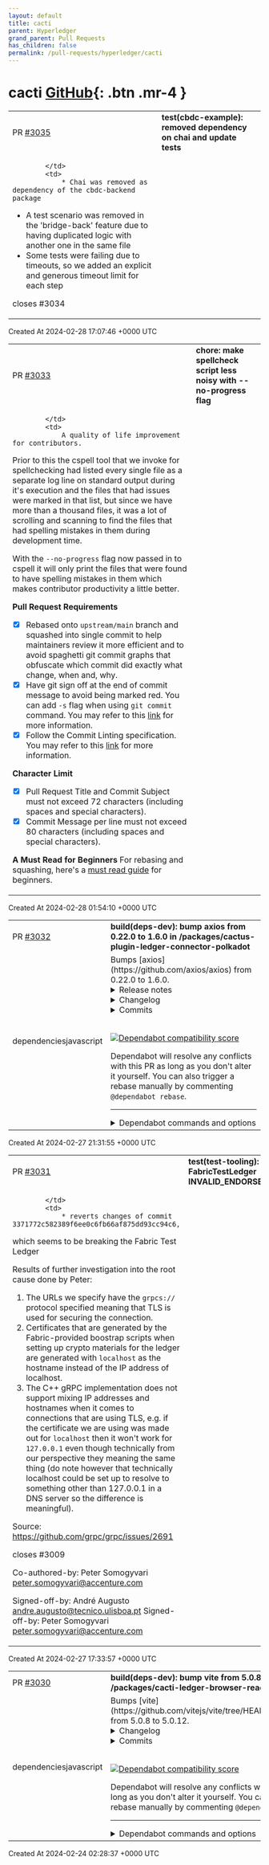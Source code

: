 ```yaml
---
layout: default
title: cacti
parent: Hyperledger
grand_parent: Pull Requests
has_children: false
permalink: /pull-requests/hyperledger/cacti
---
```


# cacti <span class="fs-3 right-align">[GitHub](https://github.com/hyperledger/cacti){: .btn .mr-4 }</span>


<div>
    <table>
        <tr>
            <td>
                PR <a href="https://github.com/hyperledger/cacti/pull/3035" class=".btn">#3035</a>
            </td>
            <td>
                <b>
                    test(cbdc-example): removed dependency on chai and update tests
                </b>
            </td>
        </tr>
        <tr>
            <td>
                
            </td>
            <td>
                * Chai was removed as dependency of the cbdc-backend package
* A test scenario was removed in the 'bridge-back' feature due to having duplicated logic with another one in the same file
* Some tests were failing due to timeouts, so we added an explicit and generous timeout limit for each step

closes #3034
            </td>
        </tr>
    </table>
    <div class="right-align">
        Created At 2024-02-28 17:07:46 +0000 UTC
    </div>
</div>

<div>
    <table>
        <tr>
            <td>
                PR <a href="https://github.com/hyperledger/cacti/pull/3033" class=".btn">#3033</a>
            </td>
            <td>
                <b>
                    chore: make spellcheck script less noisy with --no-progress flag
                </b>
            </td>
        </tr>
        <tr>
            <td>
                
            </td>
            <td>
                A quality of life improvement for contributors.

Prior to this the cspell tool that we invoke for spellchecking had listed every single file as a separate log line on standard output during it's execution and the files that had issues were marked in that list, but since we have more than a thousand files, it was a lot of scrolling and scanning to find the files that had spelling mistakes in them during development time.

With the `--no-progress` flag now passed in to cspell it will only print the files that were found to have spelling mistakes in them which makes contributor productivity a little better.

**Pull Request Requirements**
- [x] Rebased onto `upstream/main` branch and squashed into single commit to help maintainers review it more efficient and to avoid spaghetti git commit graphs that obfuscate which commit did exactly what change, when and, why.
- [x] Have git sign off at the end of commit message to avoid being marked red. You can add `-s` flag when using `git commit` command. You may refer to this [link](https://docs.github.com/en/authentication/managing-commit-signature-verification/signing-commits) for more information.
- [x] Follow the Commit Linting specification. You may refer to this [link](https://www.conventionalcommits.org/en/v1.0.0-beta.4/#specification) for more information. 

**Character Limit**
- [x] Pull Request Title and Commit Subject must not exceed 72 characters (including spaces and special characters).
- [x] Commit Message per line must not exceed 80 characters (including spaces and special characters).

**A Must Read for Beginners**
For rebasing and squashing, here's a [must read guide](https://github.com/servo/servo/wiki/Beginner's-guide-to-rebasing-and-squashing) for beginners.
            </td>
        </tr>
    </table>
    <div class="right-align">
        Created At 2024-02-28 01:54:10 +0000 UTC
    </div>
</div>

<div>
    <table>
        <tr>
            <td>
                PR <a href="https://github.com/hyperledger/cacti/pull/3032" class=".btn">#3032</a>
            </td>
            <td>
                <b>
                    build(deps-dev): bump axios from 0.22.0 to 1.6.0 in /packages/cactus-plugin-ledger-connector-polkadot
                </b>
            </td>
        </tr>
        <tr>
            <td>
                <span class="chip">dependencies</span><span class="chip">javascript</span>
            </td>
            <td>
                Bumps [axios](https://github.com/axios/axios) from 0.22.0 to 1.6.0.
<details>
<summary>Release notes</summary>
<p><em>Sourced from <a href="https://github.com/axios/axios/releases">axios's releases</a>.</em></p>
<blockquote>
<h2>Release v0.28.0</h2>
<h2>Release notes:</h2>
<h3>Bug Fixes</h3>
<ul>
<li>fix(security): fixed CVE-2023-45857 by backporting <code>withXSRFToken</code> option to v0.x (<a href="https://redirect.github.com/axios/axios/issues/6091">#6091</a>)</li>
</ul>
<h3>Backports from v1.x:</h3>
<ul>
<li>Allow null indexes on formSerializer and paramsSerializer v0.x (<a href="https://redirect.github.com/axios/axios/issues/4961">#4961</a>)</li>
<li>Fixing content-type header repeated <a href="https://redirect.github.com/axios/axios/issues/4745">#4745</a></li>
<li>Fixed timeout error message for HTTP 4738</li>
<li>Added <code>axios.formToJSON</code> method (<a href="https://redirect.github.com/axios/axios/issues/4735">#4735</a>)</li>
<li>URL params serializer (<a href="https://redirect.github.com/axios/axios/issues/4734">#4734</a>)</li>
<li>Fixed toFormData Blob issue on node&gt;v17 <a href="https://redirect.github.com/axios/axios/issues/4728">#4728</a></li>
<li>Adding types for progress event callbacks <a href="https://redirect.github.com/axios/axios/issues/4675">#4675</a></li>
<li>Fixed max body length defaults <a href="https://redirect.github.com/axios/axios/issues/4731">#4731</a></li>
<li>Added data URL support for node.js (<a href="https://redirect.github.com/axios/axios/issues/4725">#4725</a>)</li>
<li>Added isCancel type assert (<a href="https://redirect.github.com/axios/axios/issues/4293">#4293</a>)</li>
<li>Added the ability for the <code>url-encoded-form</code> serializer to respect the <code>formSerializer</code> config (<a href="https://redirect.github.com/axios/axios/issues/4721">#4721</a>)</li>
<li>Add <code>string[]</code> to <code>AxiosRequestHeaders</code> type (<a href="https://redirect.github.com/axios/axios/issues/4322">#4322</a>)</li>
<li>Allow type definition for axios instance methods (<a href="https://redirect.github.com/axios/axios/issues/4224">#4224</a>)</li>
<li>Fixed <code>AxiosError</code> stack capturing; (<a href="https://redirect.github.com/axios/axios/issues/4718">#4718</a>)</li>
<li>Fixed <code>AxiosError</code> status code type; (<a href="https://redirect.github.com/axios/axios/issues/4717">#4717</a>)</li>
<li>Adding Canceler parameters config and request (<a href="https://redirect.github.com/axios/axios/issues/4711">#4711</a>)</li>
<li>fix(types): allow to specify partial default headers for instance creation (<a href="https://redirect.github.com/axios/axios/issues/4185">#4185</a>)</li>
<li>Added <code>blob</code> to the list of protocols supported by the browser (<a href="https://redirect.github.com/axios/axios/issues/4678">#4678</a>)</li>
<li>Fixing Z_BUF_ERROR when no content (<a href="https://redirect.github.com/axios/axios/issues/4701">#4701</a>)</li>
<li>Fixed race condition on immediate requests cancellation (<a href="https://redirect.github.com/axios/axios/issues/4261">#4261</a>)</li>
<li>Added a clear() function to the request and response interceptors object so a user can ensure that all interceptors have been removed from an Axios instance <a href="https://redirect.github.com/axios/axios/pull/4248">axios/axios#4248</a></li>
<li>Added generic AxiosAbortSignal TS interface to avoid importing AbortController polyfill (<a href="https://redirect.github.com/axios/axios/issues/4229">#4229</a>)</li>
<li>Fix TS definition for AxiosRequestTransformer (<a href="https://redirect.github.com/axios/axios/issues/4201">#4201</a>)</li>
<li>Use type alias instead of interface for AxiosPromise (<a href="https://redirect.github.com/axios/axios/issues/4505">#4505</a>)</li>
<li>Include request and config when creating a CanceledError instance (<a href="https://redirect.github.com/axios/axios/issues/4659">#4659</a>)</li>
<li>Added generic TS types for the exposed toFormData helper (<a href="https://redirect.github.com/axios/axios/issues/4668">#4668</a>)</li>
<li>Optimized the code that checks cancellation (<a href="https://redirect.github.com/axios/axios/issues/4587">#4587</a>)</li>
<li>Replaced webpack with rollup (<a href="https://redirect.github.com/axios/axios/issues/4596">#4596</a>)</li>
<li>Added stack trace to AxiosError (<a href="https://redirect.github.com/axios/axios/issues/4624">#4624</a>)</li>
<li>Updated AxiosError.config to be optional in the type definition (<a href="https://redirect.github.com/axios/axios/issues/4665">#4665</a>)</li>
<li>Removed incorrect argument for NetworkError constructor (<a href="https://redirect.github.com/axios/axios/issues/4656">#4656</a>)</li>
</ul>
<h2>v0.27.2</h2>
<p>Fixes and Functionality:</p>
<ul>
<li>Fixed FormData posting in browser environment by reverting <a href="https://redirect.github.com/axios/axios/issues/3785">#3785</a> (<a href="https://redirect.github.com/axios/axios/pull/4640">#4640</a>)</li>
<li>Enhanced protocol parsing implementation (<a href="https://redirect.github.com/axios/axios/pull/4639">#4639</a>)</li>
<li>Fixed bundle size</li>
</ul>
<h2>v0.27.1</h2>
<h3>Fixes and Functionality:</h3>
<ul>
<li>Removed import of url module in browser build due to huge size overhead and builds being broken (<a href="https://redirect.github.com/axios/axios/pull/4594">#4594</a>)</li>
<li>Bumped follow-redirects to ^1.14.9 (<a href="https://redirect.github.com/axios/axios/pull/4615">#4615</a>)</li>
</ul>
<!-- raw HTML omitted -->
</blockquote>
<p>... (truncated)</p>
</details>
<details>
<summary>Changelog</summary>
<p><em>Sourced from <a href="https://github.com/axios/axios/blob/v0.28.0/CHANGELOG.md">axios's changelog</a>.</em></p>
<blockquote>
<h2><a href="https://github.com/axios/axios/compare/v0.27.2...v0.28.0">0.28.0</a> (2024-02-12)</h2>
<h2>Release notes:</h2>
<h3>Bug Fixes</h3>
<ul>
<li>fix(security): fixed CVE-2023-45857 by backporting <code>withXSRFToken</code> option to v0.x (<a href="https://redirect.github.com/axios/axios/issues/6091">#6091</a>)</li>
</ul>
<h3>Backports from v1.x:</h3>
<ul>
<li>Allow null indexes on formSerializer and paramsSerializer v0.x (<a href="https://redirect.github.com/axios/axios/issues/4961">#4961</a>)</li>
<li>Fixing content-type header repeated <a href="https://redirect.github.com/axios/axios/issues/4745">#4745</a></li>
<li>Fixed timeout error message for HTTP 4738</li>
<li>Added <code>axios.formToJSON</code> method (<a href="https://redirect.github.com/axios/axios/issues/4735">#4735</a>)</li>
<li>URL params serializer (<a href="https://redirect.github.com/axios/axios/issues/4734">#4734</a>)</li>
<li>Fixed toFormData Blob issue on node&gt;v17 <a href="https://redirect.github.com/axios/axios/issues/4728">#4728</a></li>
<li>Adding types for progress event callbacks <a href="https://redirect.github.com/axios/axios/issues/4675">#4675</a></li>
<li>Fixed max body length defaults <a href="https://redirect.github.com/axios/axios/issues/4731">#4731</a></li>
<li>Added data URL support for node.js (<a href="https://redirect.github.com/axios/axios/issues/4725">#4725</a>)</li>
<li>Added isCancel type assert (<a href="https://redirect.github.com/axios/axios/issues/4293">#4293</a>)</li>
<li>Added the ability for the <code>url-encoded-form</code> serializer to respect the <code>formSerializer</code> config (<a href="https://redirect.github.com/axios/axios/issues/4721">#4721</a>)</li>
<li>Add <code>string[]</code> to <code>AxiosRequestHeaders</code> type (<a href="https://redirect.github.com/axios/axios/issues/4322">#4322</a>)</li>
<li>Allow type definition for axios instance methods (<a href="https://redirect.github.com/axios/axios/issues/4224">#4224</a>)</li>
<li>Fixed <code>AxiosError</code> stack capturing; (<a href="https://redirect.github.com/axios/axios/issues/4718">#4718</a>)</li>
<li>Fixed <code>AxiosError</code> status code type; (<a href="https://redirect.github.com/axios/axios/issues/4717">#4717</a>)</li>
<li>Adding Canceler parameters config and request (<a href="https://redirect.github.com/axios/axios/issues/4711">#4711</a>)</li>
<li>fix(types): allow to specify partial default headers for instance creation (<a href="https://redirect.github.com/axios/axios/issues/4185">#4185</a>)</li>
<li>Added <code>blob</code> to the list of protocols supported by the browser (<a href="https://redirect.github.com/axios/axios/issues/4678">#4678</a>)</li>
<li>Fixing Z_BUF_ERROR when no content (<a href="https://redirect.github.com/axios/axios/issues/4701">#4701</a>)</li>
<li>Fixed race condition on immediate requests cancellation (<a href="https://redirect.github.com/axios/axios/issues/4261">#4261</a>)</li>
<li>Added a clear() function to the request and response interceptors object so a user can ensure that all interceptors have been removed from an Axios instance <a href="https://redirect.github.com/axios/axios/pull/4248">axios/axios#4248</a></li>
<li>Added generic AxiosAbortSignal TS interface to avoid importing AbortController polyfill (<a href="https://redirect.github.com/axios/axios/issues/4229">#4229</a>)</li>
<li>Fix TS definition for AxiosRequestTransformer (<a href="https://redirect.github.com/axios/axios/issues/4201">#4201</a>)</li>
<li>Use type alias instead of interface for AxiosPromise (<a href="https://redirect.github.com/axios/axios/issues/4505">#4505</a>)</li>
<li>Include request and config when creating a CanceledError instance (<a href="https://redirect.github.com/axios/axios/issues/4659">#4659</a>)</li>
<li>Added generic TS types for the exposed toFormData helper (<a href="https://redirect.github.com/axios/axios/issues/4668">#4668</a>)</li>
<li>Optimized the code that checks cancellation (<a href="https://redirect.github.com/axios/axios/issues/4587">#4587</a>)</li>
<li>Replaced webpack with rollup (<a href="https://redirect.github.com/axios/axios/issues/4596">#4596</a>)</li>
<li>Added stack trace to AxiosError (<a href="https://redirect.github.com/axios/axios/issues/4624">#4624</a>)</li>
<li>Updated AxiosError.config to be optional in the type definition (<a href="https://redirect.github.com/axios/axios/issues/4665">#4665</a>)</li>
<li>Removed incorrect argument for NetworkError constructor (<a href="https://redirect.github.com/axios/axios/issues/4656">#4656</a>)</li>
</ul>
<h2>0.27.2 (April 27, 2022)</h2>
<p>Fixes and Functionality:</p>
<ul>
<li>Fixed FormData posting in browser environment by reverting <a href="https://redirect.github.com/axios/axios/issues/3785">#3785</a> (<a href="https://redirect.github.com/axios/axios/pull/4640">#4640</a>)</li>
<li>Enhanced protocol parsing implementation (<a href="https://redirect.github.com/axios/axios/pull/4639">#4639</a>)</li>
<li>Fixed bundle size</li>
</ul>
<h2>0.27.1 (April 26, 2022)</h2>
<!-- raw HTML omitted -->
</blockquote>
<p>... (truncated)</p>
</details>
<details>
<summary>Commits</summary>
<ul>
<li><a href="https://github.com/axios/axios/commit/3b7635aefc842c05da0ec8c90e8bd09cb54616b8"><code>3b7635a</code></a> [Release] v0.28.0 (<a href="https://redirect.github.com/axios/axios/issues/6211">#6211</a>)</li>
<li><a href="https://github.com/axios/axios/commit/27c007656d8d7ffe780248edc531949d744450b7"><code>27c0076</code></a> feat(backport): added ability for paramsSerializer to handle function; (<a href="https://redirect.github.com/axios/axios/issues/6227">#6227</a>)</li>
<li><a href="https://github.com/axios/axios/commit/80c3d74544197e83ee268b24f9cc1428e04d766c"><code>80c3d74</code></a> chore(ci): backported publish action; (<a href="https://redirect.github.com/axios/axios/issues/6224">#6224</a>)</li>
<li><a href="https://github.com/axios/axios/commit/2755df562b9c194fba6d8b609a383443f6a6e967"><code>2755df5</code></a> fix(security): fixed CVE-2023-45857 by backporting <code>withXSRFToken</code> option to ...</li>
<li><a href="https://github.com/axios/axios/commit/880b42e2b8cdd467ce0c6ecd1cf522ef6ef65682"><code>880b42e</code></a> docs: Fix a typo in README</li>
<li><a href="https://github.com/axios/axios/commit/c4bf0a4afcac9a49e9b58d3ea64570110cba34f8"><code>c4bf0a4</code></a> Allow null indexes on formSerializer and paramsSerializer v0.x (<a href="https://redirect.github.com/axios/axios/issues/4961">#4961</a>)</li>
<li><a href="https://github.com/axios/axios/commit/1e2679f75b2030dd62c661e3292ab265c89497b8"><code>1e2679f</code></a> fix: [Types] Type of header in AxiosRequestConfig / for Axios.create is incor...</li>
<li><a href="https://github.com/axios/axios/commit/80b546c3f1982852aa0047dac5ddde38426e25cb"><code>80b546c</code></a> fix: loosing request header (<a href="https://redirect.github.com/axios/axios/issues/4858">#4858</a>) (<a href="https://redirect.github.com/axios/axios/issues/4871">#4871</a>)</li>
<li><a href="https://github.com/axios/axios/commit/6acb5ef8ff127db65da85189b3ccaeb10b93121a"><code>6acb5ef</code></a> feat: brower platform add data protocol. (<a href="https://redirect.github.com/axios/axios/issues/4814">#4814</a>)</li>
<li><a href="https://github.com/axios/axios/commit/bbb2264614befdce107449baa8a3102d9043a527"><code>bbb2264</code></a> fix(typing): axios response headers can be undefined (<a href="https://redirect.github.com/axios/axios/issues/4813">#4813</a>)</li>
<li>Additional commits viewable in <a href="https://github.com/axios/axios/compare/v0.22.0...v0.28.0">compare view</a></li>
</ul>
</details>
<br />


[![Dependabot compatibility score](https://dependabot-badges.githubapp.com/badges/compatibility_score?dependency-name=axios&package-manager=npm_and_yarn&previous-version=0.22.0&new-version=0.28.0)](https://docs.github.com/en/github/managing-security-vulnerabilities/about-dependabot-security-updates#about-compatibility-scores)

Dependabot will resolve any conflicts with this PR as long as you don't alter it yourself. You can also trigger a rebase manually by commenting `@dependabot rebase`.

[//]: # (dependabot-automerge-start)
[//]: # (dependabot-automerge-end)

---

<details>
<summary>Dependabot commands and options</summary>
<br />

You can trigger Dependabot actions by commenting on this PR:
- `@dependabot rebase` will rebase this PR
- `@dependabot recreate` will recreate this PR, overwriting any edits that have been made to it
- `@dependabot merge` will merge this PR after your CI passes on it
- `@dependabot squash and merge` will squash and merge this PR after your CI passes on it
- `@dependabot cancel merge` will cancel a previously requested merge and block automerging
- `@dependabot reopen` will reopen this PR if it is closed
- `@dependabot close` will close this PR and stop Dependabot recreating it. You can achieve the same result by closing it manually
- `@dependabot show <dependency name> ignore conditions` will show all of the ignore conditions of the specified dependency
- `@dependabot ignore this major version` will close this PR and stop Dependabot creating any more for this major version (unless you reopen the PR or upgrade to it yourself)
- `@dependabot ignore this minor version` will close this PR and stop Dependabot creating any more for this minor version (unless you reopen the PR or upgrade to it yourself)
- `@dependabot ignore this dependency` will close this PR and stop Dependabot creating any more for this dependency (unless you reopen the PR or upgrade to it yourself)
You can disable automated security fix PRs for this repo from the [Security Alerts page](https://github.com/hyperledger/cacti/network/alerts).

</details>
            </td>
        </tr>
    </table>
    <div class="right-align">
        Created At 2024-02-27 21:31:55 +0000 UTC
    </div>
</div>

<div>
    <table>
        <tr>
            <td>
                PR <a href="https://github.com/hyperledger/cacti/pull/3031" class=".btn">#3031</a>
            </td>
            <td>
                <b>
                    test(test-tooling): fix FabricTestLedger INVALID_ENDORSER_TRANSACTION
                </b>
            </td>
        </tr>
        <tr>
            <td>
                
            </td>
            <td>
                * reverts changes of commit 3371772c582389f6ee0c6fb66af875dd93cc94c6,
which seems to be breaking the Fabric Test Ledger

Results of further investigation into the root cause done by Peter:
1. The URLs we specify have the `grpcs://` protocol specified meaning that
TLS is used for securing the connection.
2. Certificates that are generated by the Fabric-provided boostrap scripts
when setting up crypto materials for the ledger are generated with `localhost`
as the hostname instead of the IP address of localhost.
3. The C++ gRPC implementation does not support mixing IP addresses and
hostnames when it comes to connections that are using TLS, e.g. if the
certificate we are using was made out for `localhost` then it won't work
for `127.0.0.1` even though technically from our perspective they meaning
the same thing (do note however that technically localhost could be set
up to resolve to something other than 127.0.0.1 in a DNS server so the 
difference is meaningful).

Source: https://github.com/grpc/grpc/issues/2691

closes #3009

Co-authored-by: Peter Somogyvari <peter.somogyvari@accenture.com>

Signed-off-by: André Augusto <andre.augusto@tecnico.ulisboa.pt>
Signed-off-by: Peter Somogyvari <peter.somogyvari@accenture.com>
            </td>
        </tr>
    </table>
    <div class="right-align">
        Created At 2024-02-27 17:33:57 +0000 UTC
    </div>
</div>

<div>
    <table>
        <tr>
            <td>
                PR <a href="https://github.com/hyperledger/cacti/pull/3030" class=".btn">#3030</a>
            </td>
            <td>
                <b>
                    build(deps-dev): bump vite from 5.0.8 to 5.0.12 in /packages/cacti-ledger-browser-react
                </b>
            </td>
        </tr>
        <tr>
            <td>
                <span class="chip">dependencies</span><span class="chip">javascript</span>
            </td>
            <td>
                Bumps [vite](https://github.com/vitejs/vite/tree/HEAD/packages/vite) from 5.0.8 to 5.0.12.
<details>
<summary>Changelog</summary>
<p><em>Sourced from <a href="https://github.com/vitejs/vite/blob/v5.0.12/packages/vite/CHANGELOG.md">vite's changelog</a>.</em></p>
<blockquote>
<h2><!-- raw HTML omitted -->5.0.12 (2024-01-19)<!-- raw HTML omitted --></h2>
<ul>
<li>fix: await <code>configResolved</code> hooks of worker plugins (<a href="https://github.com/vitejs/vite/tree/HEAD/packages/vite/issues/15597">#15597</a>) (<a href="https://github.com/vitejs/vite/tree/HEAD/packages/vite/issues/15605">#15605</a>) (<a href="https://github.com/vitejs/vite/commit/ef89f80">ef89f80</a>), closes <a href="https://redirect.github.com/vitejs/vite/issues/15597">#15597</a> <a href="https://redirect.github.com/vitejs/vite/issues/15605">#15605</a></li>
<li>fix: fs deny for case insensitive systems (<a href="https://github.com/vitejs/vite/tree/HEAD/packages/vite/issues/15653">#15653</a>) (<a href="https://github.com/vitejs/vite/commit/91641c4">91641c4</a>), closes <a href="https://redirect.github.com/vitejs/vite/issues/15653">#15653</a></li>
</ul>
<h2><!-- raw HTML omitted -->5.0.11 (2024-01-05)<!-- raw HTML omitted --></h2>
<ul>
<li>fix: don't pretransform classic script links (<a href="https://github.com/vitejs/vite/tree/HEAD/packages/vite/issues/15361">#15361</a>) (<a href="https://github.com/vitejs/vite/commit/19e3c9a">19e3c9a</a>), closes <a href="https://redirect.github.com/vitejs/vite/issues/15361">#15361</a></li>
<li>fix: inject <code>__vite__mapDeps</code> code before sourcemap file comment (<a href="https://github.com/vitejs/vite/tree/HEAD/packages/vite/issues/15483">#15483</a>) (<a href="https://github.com/vitejs/vite/commit/d2aa096">d2aa096</a>), closes <a href="https://redirect.github.com/vitejs/vite/issues/15483">#15483</a></li>
<li>fix(assets): avoid splitting <code>,</code> inside base64 value of <code>srcset</code> attribute (<a href="https://github.com/vitejs/vite/tree/HEAD/packages/vite/issues/15422">#15422</a>) (<a href="https://github.com/vitejs/vite/commit/8de7bd2">8de7bd2</a>), closes <a href="https://redirect.github.com/vitejs/vite/issues/15422">#15422</a></li>
<li>fix(html): handle offset magic-string slice error (<a href="https://github.com/vitejs/vite/tree/HEAD/packages/vite/issues/15435">#15435</a>) (<a href="https://github.com/vitejs/vite/commit/5ea9edb">5ea9edb</a>), closes <a href="https://redirect.github.com/vitejs/vite/issues/15435">#15435</a></li>
<li>chore(deps): update dependency strip-literal to v2 (<a href="https://github.com/vitejs/vite/tree/HEAD/packages/vite/issues/15475">#15475</a>) (<a href="https://github.com/vitejs/vite/commit/49d21fe">49d21fe</a>), closes <a href="https://redirect.github.com/vitejs/vite/issues/15475">#15475</a></li>
<li>chore(deps): update tj-actions/changed-files action to v41 (<a href="https://github.com/vitejs/vite/tree/HEAD/packages/vite/issues/15476">#15476</a>) (<a href="https://github.com/vitejs/vite/commit/2a540ee">2a540ee</a>), closes <a href="https://redirect.github.com/vitejs/vite/issues/15476">#15476</a></li>
</ul>
<h2><!-- raw HTML omitted -->5.0.10 (2023-12-15)<!-- raw HTML omitted --></h2>
<ul>
<li>fix: omit protocol does not require pre-transform (<a href="https://github.com/vitejs/vite/tree/HEAD/packages/vite/issues/15355">#15355</a>) (<a href="https://github.com/vitejs/vite/commit/d9ae1b2">d9ae1b2</a>), closes <a href="https://redirect.github.com/vitejs/vite/issues/15355">#15355</a></li>
<li>fix(build): use base64 for inline SVG if it contains both single and double quotes (<a href="https://github.com/vitejs/vite/tree/HEAD/packages/vite/issues/15271">#15271</a>) (<a href="https://github.com/vitejs/vite/commit/1bbff16">1bbff16</a>), closes <a href="https://redirect.github.com/vitejs/vite/issues/15271">#15271</a></li>
</ul>
<h2><!-- raw HTML omitted -->5.0.9 (2023-12-14)<!-- raw HTML omitted --></h2>
<ul>
<li>fix: htmlFallbackMiddleware for favicon (<a href="https://github.com/vitejs/vite/tree/HEAD/packages/vite/issues/15301">#15301</a>) (<a href="https://github.com/vitejs/vite/commit/c902545">c902545</a>), closes <a href="https://redirect.github.com/vitejs/vite/issues/15301">#15301</a></li>
<li>fix: more stable hash calculation for depsOptimize (<a href="https://github.com/vitejs/vite/tree/HEAD/packages/vite/issues/15337">#15337</a>) (<a href="https://github.com/vitejs/vite/commit/2b39fe6">2b39fe6</a>), closes <a href="https://redirect.github.com/vitejs/vite/issues/15337">#15337</a></li>
<li>fix(scanner): catch all external files for glob imports (<a href="https://github.com/vitejs/vite/tree/HEAD/packages/vite/issues/15286">#15286</a>) (<a href="https://github.com/vitejs/vite/commit/129d0d0">129d0d0</a>), closes <a href="https://redirect.github.com/vitejs/vite/issues/15286">#15286</a></li>
<li>fix(server): avoid chokidar throttling on startup (<a href="https://github.com/vitejs/vite/tree/HEAD/packages/vite/issues/15347">#15347</a>) (<a href="https://github.com/vitejs/vite/commit/56a5740">56a5740</a>), closes <a href="https://redirect.github.com/vitejs/vite/issues/15347">#15347</a></li>
<li>fix(worker): replace <code>import.meta</code> correctly for IIFE worker (<a href="https://github.com/vitejs/vite/tree/HEAD/packages/vite/issues/15321">#15321</a>) (<a href="https://github.com/vitejs/vite/commit/08d093c">08d093c</a>), closes <a href="https://redirect.github.com/vitejs/vite/issues/15321">#15321</a></li>
<li>feat: log re-optimization reasons (<a href="https://github.com/vitejs/vite/tree/HEAD/packages/vite/issues/15339">#15339</a>) (<a href="https://github.com/vitejs/vite/commit/b1a6c84">b1a6c84</a>), closes <a href="https://redirect.github.com/vitejs/vite/issues/15339">#15339</a></li>
<li>chore: temporary typo (<a href="https://github.com/vitejs/vite/tree/HEAD/packages/vite/issues/15329">#15329</a>) (<a href="https://github.com/vitejs/vite/commit/7b71854">7b71854</a>), closes <a href="https://redirect.github.com/vitejs/vite/issues/15329">#15329</a></li>
<li>perf: avoid computing paths on each request (<a href="https://github.com/vitejs/vite/tree/HEAD/packages/vite/issues/15318">#15318</a>) (<a href="https://github.com/vitejs/vite/commit/0506812">0506812</a>), closes <a href="https://redirect.github.com/vitejs/vite/issues/15318">#15318</a></li>
<li>perf: temporary hack to avoid fs checks for /<a href="https://github.com/react-refresh"><code>@​react-refresh</code></a> (<a href="https://github.com/vitejs/vite/tree/HEAD/packages/vite/issues/15299">#15299</a>) (<a href="https://github.com/vitejs/vite/commit/b1d6211">b1d6211</a>), closes <a href="https://redirect.github.com/vitejs/vite/issues/15299">#15299</a></li>
</ul>
</blockquote>
</details>
<details>
<summary>Commits</summary>
<ul>
<li><a href="https://github.com/vitejs/vite/commit/ee81e196769c102a6b1bf30f8444ccde236e71d5"><code>ee81e19</code></a> release: v5.0.12</li>
<li><a href="https://github.com/vitejs/vite/commit/91641c4da0a011d4c5352e88fc68389d4e1289a5"><code>91641c4</code></a> fix: fs deny for case insensitive systems (<a href="https://github.com/vitejs/vite/tree/HEAD/packages/vite/issues/15653">#15653</a>)</li>
<li><a href="https://github.com/vitejs/vite/commit/ef89f8092f0eb1d8fd7d21256e6af8c4e64fe9b2"><code>ef89f80</code></a> fix: await <code>configResolved</code> hooks of worker plugins (<a href="https://github.com/vitejs/vite/tree/HEAD/packages/vite/issues/15597">#15597</a>) (<a href="https://github.com/vitejs/vite/tree/HEAD/packages/vite/issues/15605">#15605</a>)</li>
<li><a href="https://github.com/vitejs/vite/commit/b44c49302ffbf0c82f984f6219ed6376d1e4552a"><code>b44c493</code></a> release: v5.0.11</li>
<li><a href="https://github.com/vitejs/vite/commit/d2aa0969ee316000d3b957d7e879f001e85e369e"><code>d2aa096</code></a> fix: inject <code>__vite__mapDeps</code> code before sourcemap file comment (<a href="https://github.com/vitejs/vite/tree/HEAD/packages/vite/issues/15483">#15483</a>)</li>
<li><a href="https://github.com/vitejs/vite/commit/2a540eee82f9a31deff8215bdbdccfa46d494a06"><code>2a540ee</code></a> chore(deps): update tj-actions/changed-files action to v41 (<a href="https://github.com/vitejs/vite/tree/HEAD/packages/vite/issues/15476">#15476</a>)</li>
<li><a href="https://github.com/vitejs/vite/commit/5ea9edbc9ceb991e85f893fe62d68ed028677451"><code>5ea9edb</code></a> fix(html): handle offset magic-string slice error (<a href="https://github.com/vitejs/vite/tree/HEAD/packages/vite/issues/15435">#15435</a>)</li>
<li><a href="https://github.com/vitejs/vite/commit/49d21fe1feaac30dee0196bd484480a8000a4363"><code>49d21fe</code></a> chore(deps): update dependency strip-literal to v2 (<a href="https://github.com/vitejs/vite/tree/HEAD/packages/vite/issues/15475">#15475</a>)</li>
<li><a href="https://github.com/vitejs/vite/commit/8de7bd2b68db27b83d9484cc8d4e26436615168e"><code>8de7bd2</code></a> fix(assets): avoid splitting <code>,</code> inside base64 value of <code>srcset</code> attribute (#...</li>
<li><a href="https://github.com/vitejs/vite/commit/19e3c9a8a16847486fbad8a8cd48fc771b1538bb"><code>19e3c9a</code></a> fix: don't pretransform classic script links (<a href="https://github.com/vitejs/vite/tree/HEAD/packages/vite/issues/15361">#15361</a>)</li>
<li>Additional commits viewable in <a href="https://github.com/vitejs/vite/commits/v5.0.12/packages/vite">compare view</a></li>
</ul>
</details>
<br />


[![Dependabot compatibility score](https://dependabot-badges.githubapp.com/badges/compatibility_score?dependency-name=vite&package-manager=npm_and_yarn&previous-version=5.0.8&new-version=5.0.12)](https://docs.github.com/en/github/managing-security-vulnerabilities/about-dependabot-security-updates#about-compatibility-scores)

Dependabot will resolve any conflicts with this PR as long as you don't alter it yourself. You can also trigger a rebase manually by commenting `@dependabot rebase`.

[//]: # (dependabot-automerge-start)
[//]: # (dependabot-automerge-end)

---

<details>
<summary>Dependabot commands and options</summary>
<br />

You can trigger Dependabot actions by commenting on this PR:
- `@dependabot rebase` will rebase this PR
- `@dependabot recreate` will recreate this PR, overwriting any edits that have been made to it
- `@dependabot merge` will merge this PR after your CI passes on it
- `@dependabot squash and merge` will squash and merge this PR after your CI passes on it
- `@dependabot cancel merge` will cancel a previously requested merge and block automerging
- `@dependabot reopen` will reopen this PR if it is closed
- `@dependabot close` will close this PR and stop Dependabot recreating it. You can achieve the same result by closing it manually
- `@dependabot show <dependency name> ignore conditions` will show all of the ignore conditions of the specified dependency
- `@dependabot ignore this major version` will close this PR and stop Dependabot creating any more for this major version (unless you reopen the PR or upgrade to it yourself)
- `@dependabot ignore this minor version` will close this PR and stop Dependabot creating any more for this minor version (unless you reopen the PR or upgrade to it yourself)
- `@dependabot ignore this dependency` will close this PR and stop Dependabot creating any more for this dependency (unless you reopen the PR or upgrade to it yourself)
You can disable automated security fix PRs for this repo from the [Security Alerts page](https://github.com/hyperledger/cacti/network/alerts).

</details>
            </td>
        </tr>
    </table>
    <div class="right-align">
        Created At 2024-02-24 02:28:37 +0000 UTC
    </div>
</div>

